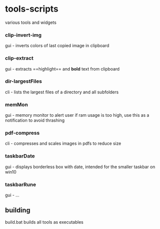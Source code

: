 # tools-scripts
various tools and widgets

### clip-invert-img
gui - inverts colors of last copied image in clipboard

### clip-extract
gui - extracts ==highlight== and **bold** text from clipboard

### dir-largestFiles
cli - lists the largest files of a directory and all subfolders

### memMon
gui - memory monitor to alert user if ram usage is too high, use this as a notification to avoid thrashing

### pdf-compress
cli - compresses and scales images in pdfs to reduce size

### taskbarDate
gui - displays borderless box with date, intended for the smaller taskbar on win10

### taskbarRune
gui - ...

## building

build.bat builds all tools as executables
